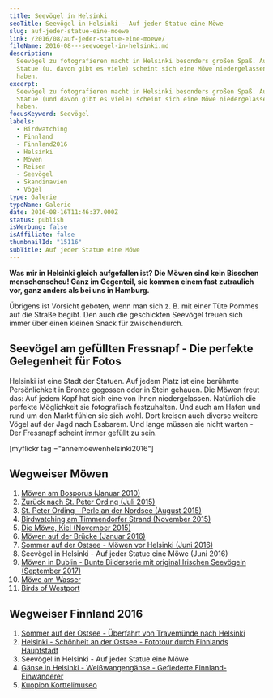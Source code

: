 ```yaml
---
title: Seevögel in Helsinki
seoTitle: Seevögel in Helsinki - Auf jeder Statue eine Möwe
slug: auf-jeder-statue-eine-moewe
link: /2016/08/auf-jeder-statue-eine-moewe/
fileName: 2016-08---seevoegel-in-helsinki.md
description:
  Seevögel zu fotografieren macht in Helsinki besonders großen Spaß. Auf jeder
  Statue (u. davon gibt es viele) scheint sich eine Möwe niedergelassen zu
  haben.
excerpt:
  Seevögel zu fotografieren macht in Helsinki besonders großen Spaß. Auf jeder
  Statue (und davon gibt es viele) scheint sich eine Möwe niedergelassen zu
  haben.
focusKeyword: Seevögel
labels:
  - Birdwatching
  - Finnland
  - Finnland2016
  - Helsinki
  - Möwen
  - Reisen
  - Seevögel
  - Skandinavien
  - Vögel
type: Galerie
typeName: Galerie
date: 2016-08-16T11:46:37.000Z
status: publish
isWerbung: false
isAffiliate: false
thumbnailId: "15116"
subTitle: Auf jeder Statue eine Möwe
---
```


<strong>Was mir in Helsinki gleich aufgefallen ist? Die Möwen sind kein Bisschen
menschenscheu! Ganz im Gegenteil, sie kommen einem fast zutraulich vor, ganz
anders als bei uns in Hamburg.</strong>

Übrigens ist Vorsicht geboten, wenn man sich z. B. mit einer Tüte Pommes auf die
Straße begibt. Den auch die geschickten Seevögel freuen sich immer über einen
kleinen Snack für zwischendurch.

## Seevögel am gefüllten Fressnapf - Die perfekte Gelegenheit für Fotos

Helsinki ist eine Stadt der Statuen. Auf jedem Platz ist eine berühmte
Persönlichkeit in Bronze gegossen oder in Stein gehauen. Die Möwen freut das:
Auf jedem Kopf hat sich eine von ihnen niedergelassen. Natürlich die perfekte
Möglichkeit sie fotografisch festzuhalten. Und auch am Hafen und rund um den
Markt fühlen sie sich wohl. Dort kreisen auch diverse weitere Vögel auf der Jagd
nach Essbarem. Und lange müssen sie nicht warten - Der Fressnapf scheint immer
gefüllt zu sein.

[myflickr tag ="annemoewenhelsinki2016"]

## Wegweiser Möwen

<ol>
    <li><a href="/2010/01/moewen-am-bosporus/">Möwen am Bosporus (Januar 2010)</a></li>
    <li><a href="/2015/07/zurueck-nach-st-peter-ording/">Zurück nach St. Peter Ording (Juli 2015)</a></li>
    <li><a href="/2015/08/st-peter-ording/">St. Peter Ording - Perle an der Nordsee (August 2015)</a></li>
    <li><a href="/2015/11/birdwatching-am-timmendorfer-strand/">Birdwatching am Timmendorfer Strand (November 2015)</a></li>
    <li><a href="http://cardamonchai.com/2015/11/die-moewe/">Die Möwe, Kiel (November 2015)</a></li>
    <li><a href="http://cardamonchai.com/2016/01/moewen-auf-der-bruecke/">Möwen auf der Brücke (Januar 2016)</a></li>
    <li><a href="http://cardamonchai.com/2016/07/sommer-auf-der-ostsee-travemuende-helsinki/">Sommer auf der Ostsee - Möwen vor Helsinki (Juni 2016)</a></li>
    <li>Seevögel in Helsinki - Auf jeder Statue eine Möwe (Juni 2016)</li>
    <li><a href="http://cardamonchai.com/2017/10/moewen-in-dublin/">Möwen in Dublin - Bunte Bilderserie mit original Irischen Seevögeln (September 2017)</a></li>
    <li><a href="http://cardamonchai.com/2018/01/moewe-am-wasser/">Möwe am Wasser</a></li>
    <li><a href="http://cardamonchai.com/2018/05/birds-of-westport/">Birds of Westport</a></li>
</ol>

## Wegweiser Finnland 2016

<ol>
    <li><a href="http://cardamonchai.com/2016/07/sommer-auf-der-ostsee-travemuende-helsinki/">Sommer auf der Ostsee - Überfahrt von Travemünde nach Helsinki</a></li>
    <li><a href="http://cardamonchai.com/2016/08/helsinki-schoenheit-an-der-ostsee/">Helsinki - Schönheit an der Ostsee - Fototour durch Finnlands Hauptstadt</a></li>
    <li>Seevögel in Helsinki - Auf jeder Statue eine Möwe</li>
    <li><a href="http://cardamonchai.com/2016/08/gaense-helsinki/">Gänse in Helsinki - Weißwangengänse - Gefiederte Finnland-Einwanderer</a></li>
    <li><a href="http://cardamonchai.com/2016/10/kuopion-korttelimuseo/">Kuopion Korttelimuseo</a></li>
</ol>
